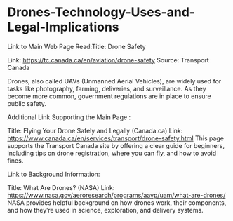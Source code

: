 # Drones-Technology-Uses-and-Legal-Implications

 Link to Main Web Page Read:Title: Drone Safety

Link:      https://tc.canada.ca/en/aviation/drone-safety
Source:    Transport Canada

Drones, also called UAVs (Unmanned Aerial Vehicles), are widely used for tasks like photography, farming, deliveries, and surveillance.
As they become more common, government regulations are in place to ensure public safety. 

Additional Link Supporting the Main Page :

Title: Flying Your Drone Safely and Legally (Canada.ca)
Link: https://www.canada.ca/en/services/transport/drone-safety.html
This page supports the Transport Canada site by offering a clear guide for beginners, including tips on drone registration, where you can fly, and how to avoid fines.

Link to Background Information:

Title: What Are Drones? (NASA)
Link: https://www.nasa.gov/aeroresearch/programs/aavp/uam/what-are-drones/
NASA provides helpful background on how drones work, their components, and how they’re used in science, exploration, and delivery systems.
